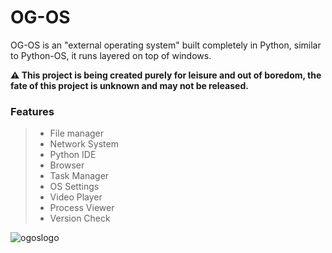 # OG-OS
OG-OS is an "external operating system" built completely in Python, similar to Python-OS, it runs layered on top of windows.


**⚠️ This project is being created purely for leisure and out of boredom, the fate of this project is unknown and may not be released.**


### Features
> * File manager
> * Network System
> * Python IDE
> * Browser
> * Task Manager
> * OS Settings
> * Video Player
> * Process Viewer
> * Version Check

![ogoslogo](https://github.com/user-attachments/assets/1f4c2b6a-6697-4503-9b30-e95e94fd4854)
